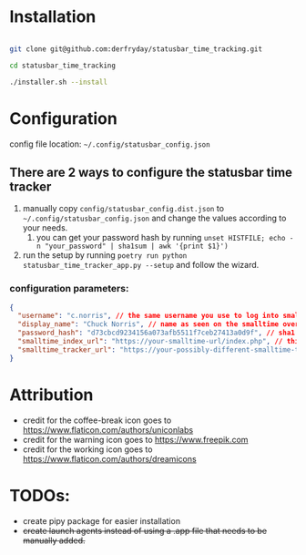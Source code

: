 # Installation
```bash

git clone git@github.com:derfryday/statusbar_time_tracking.git

cd statusbar_time_tracking

./installer.sh --install


```

# Configuration
config file location: `~/.config/statusbar_config.json`
## There are 2 ways to configure the statusbar time tracker
1. manually copy `config/statusbar_config.dist.json` to `~/.config/statusbar_config.json` and change the values according to your needs.
   1. you can get your password hash by running `unset HISTFILE; echo -n "your_password" | sha1sum | awk '{print $1}')`
2. run the setup by running `poetry run python statusbar_time_tracker_app.py --setup` and follow the wizard.

### configuration parameters:

```json
{
  "username": "c.norris", // the same username you use to log into smalltime
  "display_name": "Chuck Norris", // name as seen on the smalltime overview page
  "password_hash": "d73cbcd9234156a073afb5511f7ceb27413a0d9f", // sha1 checksum of your password
  "smalltime_index_url": "https://your-smalltime-url/index.php", // this is the URL at which you can find the index.php
  "smalltime_tracker_url": "https://your-possibly-different-smalltime-tracker-url/track_time.php" // this is the URL at which you can find the track_time.php which may be under a different URL in case you have everything apart from the tracking locked behind a VPN
}
```

# Attribution
- credit for the coffee-break icon goes to https://www.flaticon.com/authors/uniconlabs
- credit for the warning icon goes to https://www.freepik.com
- credit for the working icon goes to https://www.flaticon.com/authors/dreamicons

# TODOs:
- create pipy package for easier installation
- ~~create launch agents instead of using a .app file that needs to be manually added.~~